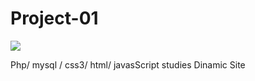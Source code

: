 # Project-01
<img src="https://github.com/brunoalveslp/Project-01/img/01.jpg">

Php/ mysql / css3/ html/ javasScript studies Dinamic Site

